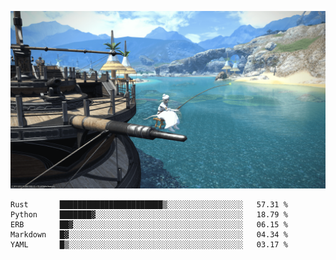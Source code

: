 ![fishing](https://github.com/everpcpc/everpcpc/blob/master/fishing.png)

<!--START_SECTION:waka-->
```text
Rust       ███████████████████████▒░░░░░░░░░░░░░░░░░   57.31 % 
Python     ███████▓░░░░░░░░░░░░░░░░░░░░░░░░░░░░░░░░░   18.79 % 
ERB        ██▓░░░░░░░░░░░░░░░░░░░░░░░░░░░░░░░░░░░░░░   06.15 % 
Markdown   █▓░░░░░░░░░░░░░░░░░░░░░░░░░░░░░░░░░░░░░░░   04.34 % 
YAML       █▒░░░░░░░░░░░░░░░░░░░░░░░░░░░░░░░░░░░░░░░   03.17 % 
```
<!--END_SECTION:waka-->
